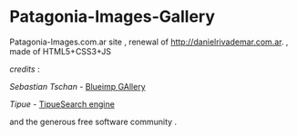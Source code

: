 Patagonia-Images-Gallery
========================

Patagonia-Images.com.ar site , renewal of http://danielrivademar.com.ar. , 
made of HTML5+CSS3+JS


 _credits_ : 
 
 _Sebastian Tschan_ - [Blueimp GAllery](https://blueimp.github.io/Gallery/)
 
 _Tipue_ - [TipueSearch engine](https://github.com/Tipue/Tipue-Search)

and the generous free software community .
